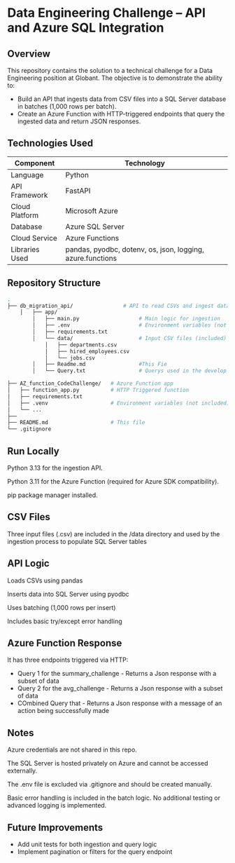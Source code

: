 # Data Engineering Challenge – API and Azure SQL Integration

## Overview

This repository contains the solution to a technical challenge for a Data Engineering position at Globant. The objective is to demonstrate the ability to:

- Build an API that ingests data from CSV files into a SQL Server database in batches (1,000 rows per batch).
- Create an Azure Function with HTTP-triggered endpoints that query the ingested data and return JSON responses.

## Technologies Used

| Component         | Technology                         |
|-------------------|-------------------------------------|
| Language          | Python                              |
| API Framework     | FastAPI                             |
| Cloud Platform    | Microsoft Azure                     |
| Database          | Azure SQL Server                    |
| Cloud Service     | Azure Functions                     |
| Libraries Used    | pandas, pyodbc, dotenv, os, json, logging, azure.functions |

## Repository Structure
```bash
.
├── db_migration_api/                # API to read CSVs and ingest data
    │   ├── app/
        │   ├── main.py                   # Main logic for ingestion
        │   ├── .env                      # Environment variables (not included)
        │   ├── requirements.txt
        │   └── data/                     # Input CSV files (included)
            │   ├── departments.csv
            │   ├── hired_employees.csv
            │   └── jobs.csv
        │   ├── Readme.md                 #This Fie
        │   └── Query.txt                 # Querys used in the develop

├── AZ_function_CodeChallenge/   # Azure Function app
│   ├── function_app.py          # HTTP Triggered function
│   ├── requirements.txt
│   ├── .venv                    # Environment variables (not included)
│   └── ...
├── 
├── README.md                    # This file
└── .gitignore
```

## Run Locally
Python 3.13 for the ingestion API.

Python 3.11 for the Azure Function (required for Azure SDK compatibility).

pip package manager installed.

## CSV Files
Three input files (.csv) are included in the /data directory and used by the ingestion process to populate SQL Server tables

## API Logic
Loads CSVs using pandas

Inserts data into SQL Server using pyodbc

Uses batching (1,000 rows per insert)

Includes basic try/except error handling

## Azure Function Response
It has three endpoints triggered via HTTP:
* Query 1 for the summary_challenge - Returns a Json response with a subset of data
* Query 2 for the avg_challenge - Returns a Json response with a subset of data
* COmbined Query that - Returns a Json response with a message of an action being successfully made

## Notes
Azure credentials are not shared in this repo.

The SQL Server is hosted privately on Azure and cannot be accessed externally.

The .env file is excluded via .gitignore and should be created manually.

Basic error handling is included in the batch logic. No additional testing or advanced logging is implemented.


## Future Improvements
* Add unit tests for both ingestion and query logic
* Implement pagination or filters for the query endpoint
